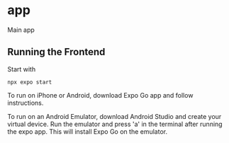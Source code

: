 # app
Main app


## Running the Frontend

Start with
```
npx expo start
```

To run on iPhone or Android, download Expo Go app and follow instructions.

To run on an Android Emulator, download Android Studio and create your virtual device.
Run the emulator and press 'a' in the terminal after running the expo app. This will install Expo Go on the emulator.


